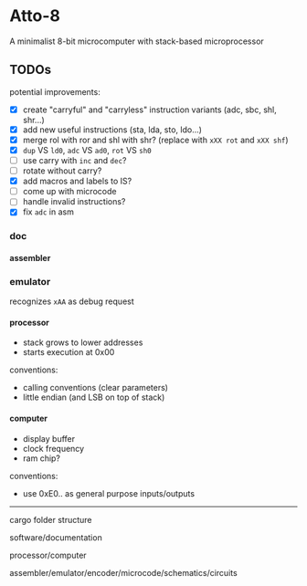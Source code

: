 # Atto-8

A minimalist 8-bit microcomputer with stack-based microprocessor

## TODOs

potential improvements:

- [x] create "carryful" and "carryless" instruction variants (adc, sbc, shl, shr...)
- [x] add new useful instructions (sta, lda, sto, ldo...)
- [x] merge rol with ror and shl with shr? (replace with `xXX rot` and `xXX shf`)
- [x] `dup` VS `ld0`, `adc` VS `ad0`, `rot` VS `sh0`
- [ ] use carry with `inc` and `dec`?
- [ ] rotate without carry?
- [x] add macros and labels to IS?
- [ ] come up with microcode
- [ ] handle invalid instructions?
- [x] fix `adc` in asm

### doc

#### assembler

### emulator

recognizes `xAA` as debug request

#### processor

- stack grows to lower addresses
- starts execution at 0x00

conventions:

- calling conventions (clear parameters)
- little endian (and LSB on top of stack)

#### computer

- display buffer
- clock frequency
- ram chip?

conventions:

- use 0xE0.. as general purpose inputs/outputs

---

cargo folder structure

software/documentation

processor/computer

assembler/emulator/encoder/microcode/schematics/circuits
